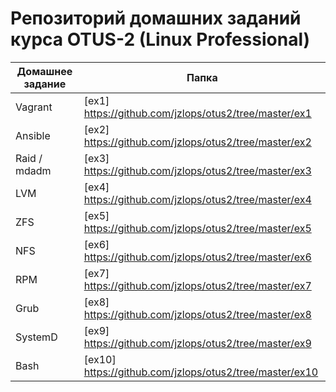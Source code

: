 # Репозиторий домашних заданий курса OTUS-2 (Linux Professional)

| Домашнее задание | Папка  | 
| ------ | ------ |
| Vagrant | [ex1] https://github.com/jzlops/otus2/tree/master/ex1 |
| Ansible | [ex2] https://github.com/jzlops/otus2/tree/master/ex2 |
| Raid / mdadm | [ex3] https://github.com/jzlops/otus2/tree/master/ex3 |
| LVM | [ex4] https://github.com/jzlops/otus2/tree/master/ex4 |
| ZFS | [ex5] https://github.com/jzlops/otus2/tree/master/ex5 |
| NFS | [ex6] https://github.com/jzlops/otus2/tree/master/ex6 |
| RPM | [ex7] https://github.com/jzlops/otus2/tree/master/ex7 |
| Grub | [ex8] https://github.com/jzlops/otus2/tree/master/ex8 |
| SystemD | [ex9] https://github.com/jzlops/otus2/tree/master/ex9 |
| Bash | [ex10] https://github.com/jzlops/otus2/tree/master/ex10 |
